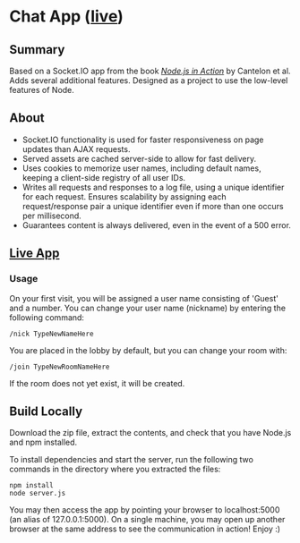 # Chat App ([live](http://gukowsky-chat.herokuapp.com))

## Summary

Based on a Socket.IO app from the book [*Node.js in Action*](http://www.manning.com/cantelon/) by Cantelon et al. 
Adds several additional features. Designed as a project to use the low-level features of Node.

## About

* Socket.IO functionality is used for faster responsiveness on page updates than AJAX requests.
* Served assets are cached server-side to allow for fast delivery.
* Uses cookies to memorize user names, including default names, keeping a client-side registry of all user IDs.
* Writes all requests and responses to a log file, using a unique identifier for each request. Ensures
scalability by assigning each request/response pair a unique identifier even if more than one occurs
per millisecond.
* Guarantees content is always delivered, even in the event of a 500 error.

## [Live App](http://gukowsky-chat.herokuapp.com)

### Usage

On your first visit, you will be assigned a user name consisting of 'Guest' and a number. 
You can change your user name (nickname) by entering the following command:

	/nick TypeNewNameHere

You are placed in the lobby by default, but you can change your room with:

	/join TypeNewRoomNameHere
If the room does not yet exist, it will be created. 

## Build Locally

Download the zip file, extract the contents, and check that you have Node.js and npm installed. 

To install dependencies and start the server, run the following two commands in the directory where you extracted the files:

	npm install
	node server.js
	
You may then access the app by pointing your browser to localhost:5000 (an alias of 127.0.0.1:5000). 
On a single machine, you may open up another browser at the same address to see the communication in action!
Enjoy :)
